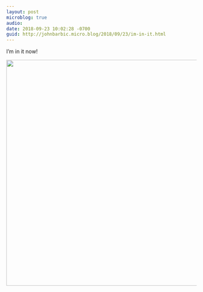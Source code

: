 ```yaml
---
layout: post
microblog: true
audio: 
date: 2018-09-23 10:02:28 -0700
guid: http://johnbarbic.micro.blog/2018/09/23/im-in-it.html
---
```

I’m in it now!

<img src="http://www.barbic.com/uploads/2018/4714e8e375.jpg" width="600" height="599" />

